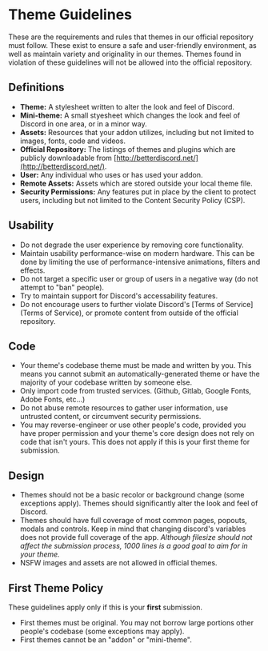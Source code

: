 # Theme Guidelines
These are the requirements and rules that themes in our official repository must follow. These exist to ensure a safe and user-friendly environment, as well as maintain variety and originality in our themes. Themes found in violation of these guidelines will not be allowed into the official repository.

## Definitions
- **Theme:** A stylesheet written to alter the look and feel of Discord.
- **Mini-theme:** A small styesheet which changes the look and feel of Discord in one area, or in a minor way.
- **Assets:** Resources that your addon utilizes, including but not limited to images, fonts, code and videos.
- **Official Repository:** The listings of themes and plugins which are publicly downloadable from [http://betterdiscord.net/](http://betterdiscord.net/).
- **User:** Any individual who uses or has used your addon.
- **Remote Assets:** Assets which are stored outside your local theme file.
- **Security Permissions:** Any features put in place by the client to protect users, including but not limited to the Content Security Policy (CSP).

## Usability
- Do not degrade the user experience by removing core functionality.
- Maintain usability performance-wise on modern hardware. This can be done by limiting the use of performance-intensive animations, filters and effects.
- Do not target a specific user or group of users in a negative way (do not attempt to "ban" people).
- Try to maintain support for Discord's accessability features.
- Do not encourage users to further violate Discord's [Terms of Service](Terms of Service), or promote content from outside of the official repository.

## Code
- Your theme's codebase theme must be made and written by you. This means you cannot submit an automatically-generated theme or have the majority of your codebase written by someone else.
- Only import code from trusted services. (Github, Gitlab, Google Fonts, Adobe Fonts, etc...)
- Do not abuse remote resources to gather user information, use untrusted content, or circumvent security permissions.
- You may reverse-engineer or use other people's code, provided you have proper permission and your theme's core design does not rely on code that isn't yours. This does not apply if this is your first theme for submission.

## Design
- Themes should not be a basic recolor or background change (some exceptions apply). Themes should significantly alter the look and feel of Discord.
- Themes should have full coverage of most common pages, popouts, modals and controls. Keep in mind that changing discord's variables does not provide full coverage of the app.
*Although filesize should not affect the submission process, 1000 lines is a good goal to aim for in your theme.*
- NSFW images and assets are not allowed in official themes.

## First Theme Policy
These guidelines apply only if this is your **first** submission.
- First themes must be original. You may not borrow large portions other people's codebase (some exceptions may apply).
- First themes cannot be an "addon" or "mini-theme".
